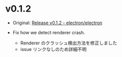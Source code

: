 # v0.1.2

* Original: [Release v0.1.2 - electron/electron](https://github.com/electron/electron/releases/tag/v0.1.2)

* Fix how we detect renderer crash.
  * Renderer のクラッシュ検出方法を修正しました
  * issue リンクなしのため詳細不明
